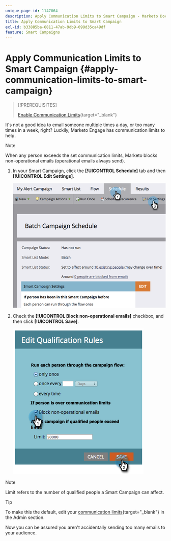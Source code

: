 ```yaml
---
unique-page-id: 1147064
description: Apply Communication Limits to Smart Campaign - Marketo Docs - Product Documentation
title: Apply Communication Limits to Smart Campaign
exl-id: b33885ba-6811-47ab-9db9-099d35ca49df
feature: Smart Campaigns
---
```

# Apply Communication Limits to Smart Campaign {#apply-communication-limits-to-smart-campaign}

>[!PREREQUISITES]
>
>[Enable Communication Limits](/help/marketo/product-docs/administration/email-setup/enable-communication-limits.md){target="_blank"}

It's not a good idea to email someone multiple times a day, or too many times in a week, right? Luckily, Marketo Engage has communication limits to help.

>[!NOTE]
>
>When any person exceeds the set communication limits, Marketo blocks non-operational emails (operational emails always send).

1. In your Smart Campaign, click the **[!UICONTROL Schedule]** tab and then **[!UICONTROL Edit Settings]**.

   ![](assets/apply-communication-limits-to-smart-campaign-1.png)

1. Check the **[!UICONTROL Block non-operational emails]** checkbox, and then click **[!UICONTROL Save]**.

   ![](assets/apply-communication-limits-to-smart-campaign-2.png)

>[!NOTE]
>
>Limit refers to the number of qualified people a Smart Campaign can affect.

>[!TIP]
>
>To make this the default, edit your [communication limits](/help/marketo/product-docs/administration/email-setup/enable-communication-limits.md){target="_blank"} in the Admin section.

Now you can be assured you aren't accidentally sending too many emails to your audience.
